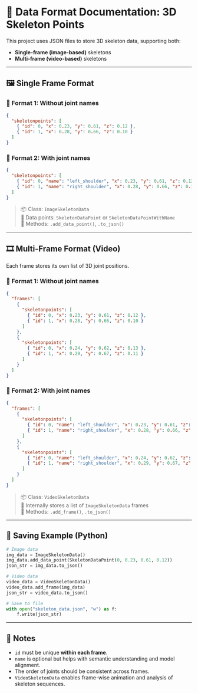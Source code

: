 # 📄 Data Format Documentation: 3D Skeleton Points

This project uses JSON files to store 3D skeleton data, supporting both:
- **Single-frame (image-based)** skeletons
- **Multi-frame (video-based)** skeletons

---

## 🖼️ Single Frame Format

### 🔹 Format 1: Without joint names

```json
{
  "skeletonpoints": [
    { "id": 0, "x": 0.23, "y": 0.61, "z": 0.12 },
    { "id": 1, "x": 0.28, "y": 0.66, "z": 0.10 }
  ]
}
```

### 🔹 Format 2: With joint names

```json
{
  "skeletonpoints": [
    { "id": 0, "name": "left_shoulder", "x": 0.23, "y": 0.61, "z": 0.12 },
    { "id": 1, "name": "right_shoulder", "x": 0.28, "y": 0.66, "z": 0.10 }
  ]
}
```

> 📦 Class: `ImageSkeletonData`  
> 📌 Data points: `SkeletonDataPoint` or `SkeletonDataPointWithName`  
> 🔧 Methods: `.add_data_point()`, `.to_json()`

---

## 🎞️ Multi-Frame Format (Video)

Each frame stores its own list of 3D joint positions.

### 🔹 Format 1: Without joint names

```json
{
  "frames": [
    {
      "skeletonpoints": [
        { "id": 0, "x": 0.23, "y": 0.61, "z": 0.12 },
        { "id": 1, "x": 0.28, "y": 0.66, "z": 0.10 }
      ]
    },
    {
      "skeletonpoints": [
        { "id": 0, "x": 0.24, "y": 0.62, "z": 0.13 },
        { "id": 1, "x": 0.29, "y": 0.67, "z": 0.11 }
      ]
    }
  ]
}
```

### 🔹 Format 2: With joint names

```json
{
  "frames": [
    {
      "skeletonpoints": [
        { "id": 0, "name": "left_shoulder", "x": 0.23, "y": 0.61, "z": 0.12 },
        { "id": 1, "name": "right_shoulder", "x": 0.28, "y": 0.66, "z": 0.10 }
      ]
    },
    {
      "skeletonpoints": [
        { "id": 0, "name": "left_shoulder", "x": 0.24, "y": 0.62, "z": 0.13 },
        { "id": 1, "name": "right_shoulder", "x": 0.29, "y": 0.67, "z": 0.11 }
      ]
    }
  ]
}
```

> 📦 Class: `VideoSkeletonData`  
> 🔁 Internally stores a list of `ImageSkeletonData` frames  
> 🔧 Methods: `.add_frame()`, `.to_json()`

---

## 💾 Saving Example (Python)

```python
# Image data
img_data = ImageSkeletonData()
img_data.add_data_point(SkeletonDataPoint(0, 0.23, 0.61, 0.12))
json_str = img_data.to_json()

# Video data
video_data = VideoSkeletonData()
video_data.add_frame(img_data)
json_str = video_data.to_json()

# Save to file
with open("skeleton_data.json", "w") as f:
    f.write(json_str)
```

---

## 📌 Notes

- `id` must be unique **within each frame**.
- `name` is optional but helps with semantic understanding and model alignment.
- The order of joints should be consistent across frames.
- `VideoSkeletonData` enables frame-wise animation and analysis of skeleton sequences.

